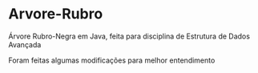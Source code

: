 # Arvore-Rubro
Árvore Rubro-Negra em Java,
feita para disciplina de Estrutura de Dados Avançada

Foram feitas algumas modificações para melhor entendimento
